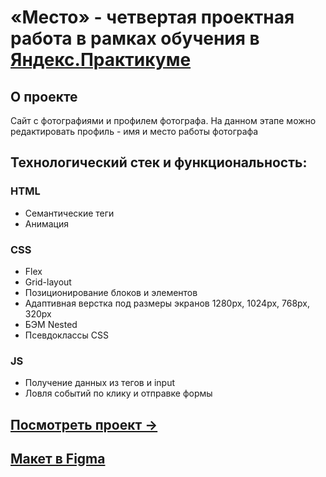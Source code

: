 # «Место» - четвертая проектная работа в рамках обучения в [Яндекс.Практикуме](https://practicum.yandex.ru/)

## О проекте
Сайт с фотографиями и профилем фотографа. На данном этапе можно редактировать профиль - имя и место работы фотографа

## Технологический стек и функциональность:
### HTML
* Семантические теги
* Анимация
### CSS
* Flex
* Grid-layout
* Позиционирование блоков и элементов
* Адаптивная верстка под размеры экранов 1280px, 1024px, 768px, 320px
* БЭМ Nested
* Псевдоклассы CSS

### JS
* Получение данных из тегов и input
* Ловля событий по клику и отправке формы

## [Посмотреть проект &rarr;](https://zuevec.github.io/mesto/)

## [Макет в Figma](https://www.figma.com/file/2cn9N9jSkmxD84oJik7xL7/JavaScript.-Sprint-4?node-id=0%3A1)

